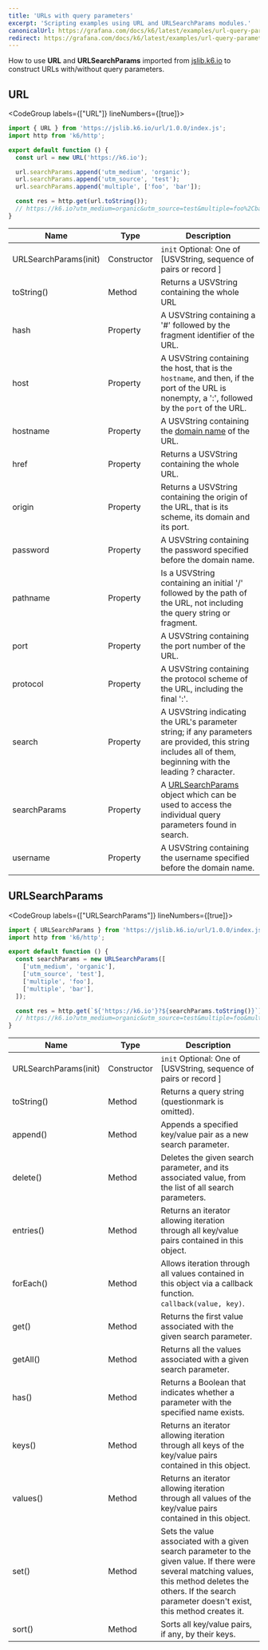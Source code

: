 ```yaml
---
title: 'URLs with query parameters'
excerpt: 'Scripting examples using URL and URLSearchParams modules.'
canonicalUrl: https://grafana.com/docs/k6/latest/examples/url-query-parameters/
redirect: https://grafana.com/docs/k6/latest/examples/url-query-parameters/
---
```


How to use **URL** and **URLSearchParams** imported from [jslib.k6.io](/using-k6/modules#the-jslib-repository) to construct URLs with/without query parameters.

## URL

<CodeGroup labels={["URL"]} lineNumbers={[true]}>

```javascript
import { URL } from 'https://jslib.k6.io/url/1.0.0/index.js';
import http from 'k6/http';

export default function () {
  const url = new URL('https://k6.io');

  url.searchParams.append('utm_medium', 'organic');
  url.searchParams.append('utm_source', 'test');
  url.searchParams.append('multiple', ['foo', 'bar']);

  const res = http.get(url.toString());
  // https://k6.io?utm_medium=organic&utm_source=test&multiple=foo%2Cbar
}
```

</CodeGroup>

<!-- vale off -->

| Name                  | Type        | Description                                                                                                                                                  |
| --------------------- | ----------- | ------------------------------------------------------------------------------------------------------------------------------------------------------------ |
| URLSearchParams(init) | Constructor | `init` Optional: One of [USVString, sequence of pairs or record ]                                                                                            |
| toString()            | Method      | Returns a USVString containing the whole URL                                                                                                                 |
| hash                  | Property    | A USVString containing a '#' followed by the fragment identifier of the URL.                                                                                 |
| host                  | Property    | A USVString containing the host, that is the `hostname`, and then, if the port of the URL is nonempty, a ':', followed by the `port` of the URL.                                |
| hostname              | Property    | A USVString containing the [domain name](https://developer.mozilla.org/en-US/docs/Glossary/Domain_name) of the URL.                                |
| href                  | Property    | Returns a USVString containing the whole URL.                                                                                                                |
| origin                | Property    | Returns a USVString containing the origin of the URL, that is its scheme, its domain and its port.                                                           |
| password              | Property    | A USVString containing the password specified before the domain name.                                                                                        |
| pathname              | Property    | Is a USVString containing an initial '/' followed by the path of the URL, not including the query string or fragment.                                        |
| port                  | Property    | A USVString containing the port number of the URL.                                                                                                           |
| protocol              | Property    | A USVString containing the protocol scheme of the URL, including the final ':'.                                                                              |
| search                | Property    | A USVString indicating the URL's parameter string; if any parameters are provided, this string includes all of them, beginning with the leading ? character. |
| searchParams          | Property    | A [URLSearchParams](#urlsearchparams) object which can be used to access the individual query parameters found in search.                                    |
| username              | Property    | A USVString containing the username specified before the domain name.                                                                                        |

<!-- vale on -->

## URLSearchParams

<CodeGroup labels={["URLSearchParams"]} lineNumbers={[true]}>

```javascript
import { URLSearchParams } from 'https://jslib.k6.io/url/1.0.0/index.js';
import http from 'k6/http';

export default function () {
  const searchParams = new URLSearchParams([
    ['utm_medium', 'organic'],
    ['utm_source', 'test'],
    ['multiple', 'foo'],
    ['multiple', 'bar'],
  ]);

  const res = http.get(`${'https://k6.io'}?${searchParams.toString()}`);
  // https://k6.io?utm_medium=organic&utm_source=test&multiple=foo&multiple=bar
}
```

</CodeGroup>

| Name                  | Type        | Description                                                                                                                                                                                                       |
| --------------------- | ----------- | ----------------------------------------------------------------------------------------------------------------------------------------------------------------------------------------------------------------- |
| URLSearchParams(init) | Constructor | `init` Optional: One of [USVString, sequence of pairs or record ]                                                                                                                                                 |
| toString()            | Method      | Returns a query string (questionmark is omitted).                                                                                                                                                                 |
| append()              | Method      | Appends a specified key/value pair as a new search parameter.                                                                                                                                                     |
| delete()              | Method      | Deletes the given search parameter, and its associated value, from the list of all search parameters.                                                                                                             |
| entries()             | Method      | Returns an iterator allowing iteration through all key/value pairs contained in this object.                                                                                                                      |
| forEach()             | Method      | Allows iteration through all values contained in this object via a callback function. `callback(value, key)`.                                                                                                     |
| get()                 | Method      | Returns the first value associated with the given search parameter.                                                                                                                                               |
| getAll()              | Method      | Returns all the values associated with a given search parameter.                                                                                                                                                  |
| has()                 | Method      | Returns a Boolean that indicates whether a parameter with the specified name exists.                                                                                                                              |
| keys()                | Method      | Returns an iterator allowing iteration through all keys of the key/value pairs contained in this object.                                                                                                          |
| values()              | Method      | Returns an iterator allowing iteration through all values of the key/value pairs contained in this object.                                                                                                        |
| set()                 | Method      | Sets the value associated with a given search parameter to the given value. If there were several matching values, this method deletes the others. If the search parameter doesn't exist, this method creates it. |
| sort()                | Method      | Sorts all key/value pairs, if any, by their keys.                                                                                                                                                                 |

